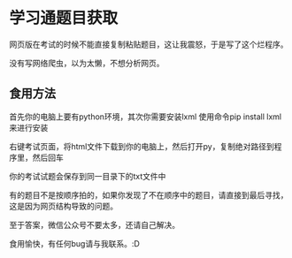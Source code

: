 # 学习通题目获取

网页版在考试的时候不能直接复制粘贴题目，这让我震怒，于是写了这个烂程序。

没有写网络爬虫，以为太懒，不想分析网页。

## 食用方法

首先你的电脑上要有python环境，其次你需要安装lxml 使用命令pip install lxml来进行安装

右键考试页面，将html文件下载到你的电脑上，然后打开py，复制绝对路径到程序里，然后回车

你的考试试题会保存到同一目录下的txt文件中

有的题目不是按顺序拍的，如果你发现了不在顺序中的题目，请直接到最后寻找，这是因为网页结构导致的问题。

至于答案，微信公众号不要太多，还请自己解决。

食用愉快，有任何bug请与我联系。:D

